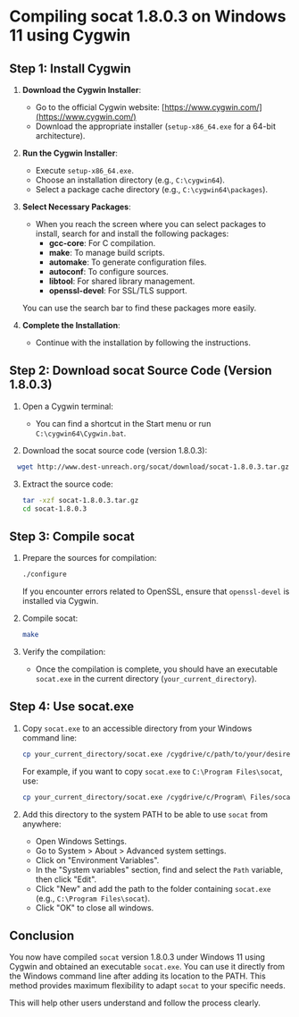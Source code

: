 # Compiling socat 1.8.0.3 on Windows 11 using Cygwin

## Step 1: Install Cygwin

1. **Download the Cygwin Installer**:
   - Go to the official Cygwin website: [https://www.cygwin.com/](https://www.cygwin.com/)
   - Download the appropriate installer (`setup-x86_64.exe` for a 64-bit architecture).

2. **Run the Cygwin Installer**:
   - Execute `setup-x86_64.exe`.
   - Choose an installation directory (e.g., `C:\cygwin64`).
   - Select a package cache directory (e.g., `C:\cygwin64\packages`).

3. **Select Necessary Packages**:
   - When you reach the screen where you can select packages to install, search for and install the following packages:
     - **gcc-core**: For C compilation.
     - **make**: To manage build scripts.
     - **automake**: To generate configuration files.
     - **autoconf**: To configure sources.
     - **libtool**: For shared library management.
     - **openssl-devel**: For SSL/TLS support.

   You can use the search bar to find these packages more easily.

4. **Complete the Installation**:
   - Continue with the installation by following the instructions.

## Step 2: Download socat Source Code (Version 1.8.0.3)

1. Open a Cygwin terminal:
   - You can find a shortcut in the Start menu or run `C:\cygwin64\Cygwin.bat`.

2. Download the socat source code (version 1.8.0.3):
 ```bash
   wget http://www.dest-unreach.org/socat/download/socat-1.8.0.3.tar.gz
   ```

3. Extract the source code:
   ```bash
   tar -xzf socat-1.8.0.3.tar.gz
   cd socat-1.8.0.3
   ```


## Step 3: Compile socat

1. Prepare the sources for compilation:
   ```bash
   ./configure
   ```
   If you encounter errors related to OpenSSL, ensure that `openssl-devel` is installed via Cygwin.

2. Compile socat:
   ```bash
   make
   ```

3. Verify the compilation:
   - Once the compilation is complete, you should have an executable `socat.exe` in the current directory (`your_current_directory`).


## Step 4: Use socat.exe

1. Copy `socat.exe` to an accessible directory from your Windows command line:
   ```bash
   cp your_current_directory/socat.exe /cygdrive/c/path/to/your/desired/location/
   ```
   For example, if you want to copy `socat.exe` to `C:\Program Files\socat`, use:
   ```bash
   cp your_current_directory/socat.exe /cygdrive/c/Program\ Files/socat/
   ```

2. Add this directory to the system PATH to be able to use `socat` from anywhere:
   - Open Windows Settings.
   - Go to System > About > Advanced system settings.
   - Click on "Environment Variables".
   - In the "System variables" section, find and select the `Path` variable, then click "Edit".
   - Click "New" and add the path to the folder containing `socat.exe` (e.g., `C:\Program Files\socat`).
   - Click "OK" to close all windows.


## Conclusion

You now have compiled `socat` version 1.8.0.3 under Windows 11 using Cygwin and obtained an executable `socat.exe`. You can use it directly from the Windows command line after adding its location to the PATH. This method provides maximum flexibility to adapt `socat` to your specific needs.


This will help other users understand and follow the process clearly.

